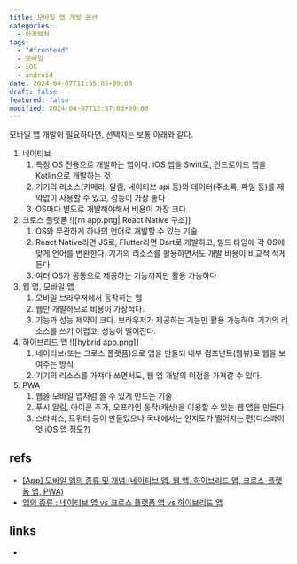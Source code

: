 ```yaml
---
title: 모바일 앱 개발 옵션
categories:
  - 아키텍처
tags:
  - "#frontend"
  - 모바일
  - iOS
  - android
date: 2024-04-07T11:55:05+09:00
draft: false
featured: false
modified: 2024-04-07T12:37:03+09:00
---
```

모바일 앱 개발이 필요하다면, 선택지는 보통 아래와 같다.

1. 네이티브
	1. 특정 OS 전용으로 개발하는 앱이다. iOS 앱을 Swift로, 안드로이드 앱을 Kotlin으로 개발하는 것
	2. 기기의 리소스(카메라, 알림, 네이티브 api 등)와 데이터(주소록, 파일 등)를 제약없이 사용할 수 있고, 성능이 가장 좋다
	3. OS마다 별도로 개발해야해서 비용이 가장 크다
2. 크로스 플랫폼
	![[rn app.png| React Native 구조]]
	1. OS와 무관하게 하나의 언어로 개발할 수 있는 기술
	2. React Native라면 JS로, Flutter라면 Dart로 개발하고, 빌드 타임에 각 OS에 맞게 언어를 변환한다. 기기의 리소스를 활용하면서도 개발 비용이 비교적 적게든다
	3. 여러 OS가 공통으로 제공하는 기능까지만 활용 가능하다
3. 웹 앱, 모바일 앱
	1. 모바일 브라우저에서 동작하는 웹
	2. 웹만 개발하므로 비용이 가장적다.
	3. 기능과 성능 제약이 크다. 브라우저가 제공하는 기능만 활용 가능하여 기기의 리소스를 쓰기 어렵고, 성능이 떨어진다.
4. 하이브리드 앱
	![[hybrid app.png]]
	1. 네이티브(또는 크로스 플랫폼)으로 앱을 만들되 내부 컴포넌트(웹뷰)로 웹을 보여주는 방식
	2. 기기의 리소스를 가져다 쓰면서도, 웹 앱 개발의 이점을 가져갈 수 있다.
5. PWA
	1. 웹을 모바일 앱처럼 쓸 수 있게 만드는 기술
	2. 푸시 알림, 아이콘 추가, 오프라인 동작(캐싱)을 이용할 수 있는 웹 앱을 만든다.
	3. 스타벅스, 트위터 등이 만들었으나 국내에서는 인지도가 떨어지는 편(디스콰이엇 iOS 앱 정도?)


## refs
- [[App] 모바일 앱의 종류 및 개념 (네이티브 앱, 웹 앱, 하이브리드 앱, 크로스-플랫폼 앱, PWA)](https://it-eldorado.tistory.com/132)
- [앱의 종류 : 네이티브 앱 vs 크로스 플랫폼 앱 vs 하이브리드 앱](https://velog.io/@1nthek/%EC%95%B1%EC%9D%98-%EC%A2%85%EB%A5%98-%EB%84%A4%EC%9D%B4%ED%8B%B0%EB%B8%8C-%EC%95%B1-vs-%ED%81%AC%EB%A1%9C%EC%8A%A4-%ED%94%8C%EB%9E%AB%ED%8F%BC-%EC%95%B1-vs-%ED%95%98%EC%9D%B4%EB%B8%8C%EB%A6%AC%EB%93%9C-%EC%95%B1)


## links
- 
